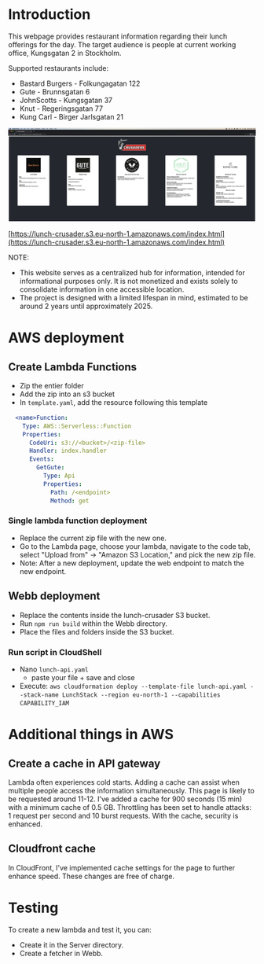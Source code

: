# Introduction

This webpage provides restaurant information regarding their lunch offerings for the day. The target audience is people at current working office, Kungsgatan 2 in Stockholm.

Supported restaurants include:
* Bastard Burgers - Folkungagatan 122
* Gute - Brunnsgatan 6
* JohnScotts - Kungsgatan 37
* Knut - Regeringsgatan 77
* Kung Carl - Birger Jarlsgatan 21

![Webpage](page-screenshot.png)

[https://lunch-crusader.s3.eu-north-1.amazonaws.com/index.html](https://lunch-crusader.s3.eu-north-1.amazonaws.com/index.html)

NOTE: 
* This website serves as a centralized hub for information, intended for informational purposes only. It is not monetized and exists solely to consolidate information in one accessible location. 
* The project is designed with a limited lifespan in mind, estimated to be around 2 years until approximately 2025.

# AWS deployment

## Create Lambda Functions
* Zip the entier folder
* Add the zip into an s3 bucket
* In `template.yaml`, add the resource following this template

```yaml
  <name>Function:
    Type: AWS::Serverless::Function
    Properties:
      CodeUri: s3://<bucket>/<zip-file>
      Handler: index.handler
      Events:
        GetGute:
          Type: Api
          Properties:
            Path: /<endpoint>
            Method: get
```

### Single lambda function deployment
* Replace the current zip file with the new one.
* Go to the Lambda page, choose your lambda, navigate to the code tab, select "Upload from" -> "Amazon S3 Location," and pick the new zip file.
* Note: After a new deployment, update the web endpoint to match the new endpoint.

## Webb deployment
* Replace the contents inside the lunch-crusader S3 bucket.
* Run `npm run build` within the Webb directory.
* Place the files and folders inside the S3 bucket.

### Run script in CloudShell

* Nano `lunch-api.yaml`
  * paste your file + save and close
* Execute: `aws cloudformation deploy --template-file lunch-api.yaml --stack-name LunchStack --region eu-north-1 --capabilities CAPABILITY_IAM`

# Additional things in AWS

## Create a cache in API gateway
Lambda often experiences cold starts. Adding a cache can assist when multiple people access the information simultaneously. This page is likely to be requested around 11-12. I've added a cache for 900 seconds (15 min) with a minimum cache of 0.5 GB. Throttling has been set to handle attacks: 1 request per second and 10 burst requests. With the cache, security is enhanced.

## Cloudfront cache
In CloudFront, I've implemented cache settings for the page to further enhance speed. These changes are free of charge.

# Testing
To create a new lambda and test it, you can:

* Create it in the Server directory.
* Create a fetcher in Webb.
